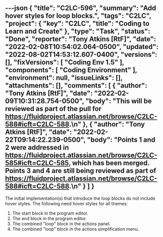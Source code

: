---json
{
  "title": "C2LC-596",
  "summary": "Add hover styles for loop blocks.",
  "tags": "C2LC",
  "project": {
    "key": "C2LC",
    "title": "Coding to Learn and Create"
  },
  "type": "Task",
  "status": "Done",
  "reporter": "Tony Atkins [RtF]",
  "date": "2022-02-08T10:54:02.064-0500",
  "updated": "2022-08-02T14:53:12.607-0400",
  "versions": [],
  "fixVersions": [
    "Coding Env 1.5"
  ],
  "components": [
    "Coding Environment"
  ],
  "environment": null,
  "issueLinks": [],
  "attachments": [],
  "comments": [
    {
      "author": "Tony Atkins [RtF]",
      "date": "2022-02-09T10:31:28.754-0500",
      "body": "This will be reviewed as part of the pull for <https://fluidproject.atlassian.net/browse/C2LC-588#icft=C2LC-588>.\n"
    },
    {
      "author": "Tony Atkins [RtF]",
      "date": "2022-02-22T09:14:22.239-0500",
      "body": "Points 1 and 2 were addressed in <https://fluidproject.atlassian.net/browse/C2LC-585#icft=C2LC-585>, which has been merged.  Points 3 and 4 are still being reviewed as part of <https://fluidproject.atlassian.net/browse/C2LC-588#icft=C2LC-588>.\n"
    }
  ]
}
---
The initial implementation(s) that introduce the loop blocks do not include hover styles.  The following need hover styles for all themes:

1. The start block in the program editor.
2. The end block in the program editor.
3. The combined "loop" block in the actions panel.
4. The combined "loop" block in the actions simplification menu.

        